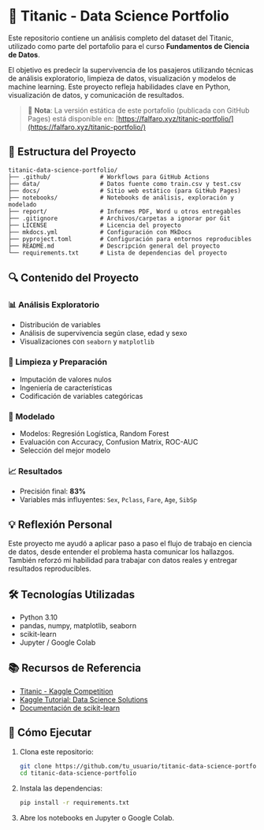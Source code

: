 
# 🚢 Titanic - Data Science Portfolio

Este repositorio contiene un análisis completo del dataset del Titanic, utilizado como parte del portafolio para el curso **Fundamentos de Ciencia de Datos**.

El objetivo es predecir la supervivencia de los pasajeros utilizando técnicas de análisis exploratorio, limpieza de datos, visualización y modelos de machine learning. Este proyecto refleja habilidades clave en Python, visualización de datos, y comunicación de resultados.


> 📢 **Nota**: La versión estática de este portafolio (publicada con GitHub Pages) está disponible en: [https://falfaro.xyz/titanic-portfolio/](https://falfaro.xyz/titanic-portfolio/)


## 📁 Estructura del Proyecto

```
titanic-data-science-portfolio/
├── .github/              # Workflows para GitHub Actions 
├── data/                 # Datos fuente como train.csv y test.csv
├── docs/                 # Sitio web estático (para GitHub Pages)
├── notebooks/            # Notebooks de análisis, exploración y modelado
├── report/               # Informes PDF, Word u otros entregables
├── .gitignore            # Archivos/carpetas a ignorar por Git
├── LICENSE               # Licencia del proyecto
├── mkdocs.yml            # Configuración con MkDocs 
├── pyproject.toml        # Configuración para entornos reproducibles 
├── README.md             # Descripción general del proyecto
└── requirements.txt      # Lista de dependencias del proyecto
````



## 🔍 Contenido del Proyecto

### 📊 Análisis Exploratorio
- Distribución de variables
- Análisis de supervivencia según clase, edad y sexo
- Visualizaciones con `seaborn` y `matplotlib`

### 🧹 Limpieza y Preparación
- Imputación de valores nulos
- Ingeniería de características
- Codificación de variables categóricas

### 🤖 Modelado
- Modelos: Regresión Logística, Random Forest
- Evaluación con Accuracy, Confusion Matrix, ROC-AUC
- Selección del mejor modelo

### 📈 Resultados
- Precisión final: **83%**
- Variables más influyentes: `Sex`, `Pclass`, `Fare`, `Age`, `SibSp`



## 💡 Reflexión Personal

Este proyecto me ayudó a aplicar paso a paso el flujo de trabajo en ciencia de datos, desde entender el problema hasta comunicar los hallazgos. También reforzó mi habilidad para trabajar con datos reales y entregar resultados reproducibles.



## 🛠️ Tecnologías Utilizadas

- Python 3.10
- pandas, numpy, matplotlib, seaborn
- scikit-learn
- Jupyter / Google Colab



## 📚 Recursos de Referencia

- [Titanic - Kaggle Competition](https://www.kaggle.com/competitions/titanic)
- [Kaggle Tutorial: Data Science Solutions](https://www.kaggle.com/code/startupsci/titanic-data-science-solutions)
- [Documentación de scikit-learn](https://scikit-learn.org/stable/)



## 🚀 Cómo Ejecutar

1. Clona este repositorio:

    ```bash
    git clone https://github.com/tu_usuario/titanic-data-science-portfolio.git
    cd titanic-data-science-portfolio
    ````

2. Instala las dependencias:

     ```bash
     pip install -r requirements.txt
     ```

3. Abre los notebooks en Jupyter o Google Colab.


